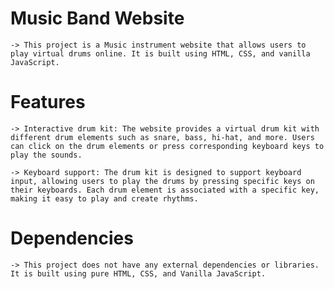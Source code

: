 # Music Band Website
    
    -> This project is a Music instrument website that allows users to play virtual drums online. It is built using HTML, CSS, and vanilla JavaScript.

# Features

    -> Interactive drum kit: The website provides a virtual drum kit with different drum elements such as snare, bass, hi-hat, and more. Users can click on the drum elements or press corresponding keyboard keys to play the sounds.

    -> Keyboard support: The drum kit is designed to support keyboard input, allowing users to play the drums by pressing specific keys on their keyboards. Each drum element is associated with a specific key, making it easy to play and create rhythms.

# Dependencies
    
    -> This project does not have any external dependencies or libraries. It is built using pure HTML, CSS, and Vanilla JavaScript.